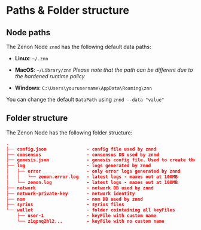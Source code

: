 # Paths & Folder structure

## Node paths

The Zenon Node `znnd` has the following default data paths:

- **Linux**: `~/.znn`

- **MacOS**: `~/Library/znn` *Please note that the path can be different due to the hardened runtime policy*

- **Windows**: `C:\Users\yourusername\AppData\Roaming\znn`

You can change the default `DataPath` using `znnd --data "value"`

## Folder structure

The Zenon Node has the following folder structure:

```json
.
├── config.json               - config file used by znnd 
├── consensus                 - consensus DB used by znnd
├── genesis.json              - genesis config file. Used to create the genesis Momentum
├── log                       - logs generated by znnd
│   ├── error                 - only error logs generated by znnd
│   │   └── zenon.error.log   - latest logs - maxes out at 100MB
│   └── zenon.log             - latest logs - maxes out at 100MB
├── network                   - network DB used by znnd
├── network-private-key       - network identity
├── nom                       - nom DB used by znnd
├── syrius                    - syrius files
└── wallet                    - folder cointaining all keyFiles
    ├── user-1                - keyFile with custom name
    └── z1qpnq2hl2...         - keyFile with no custom name
```

